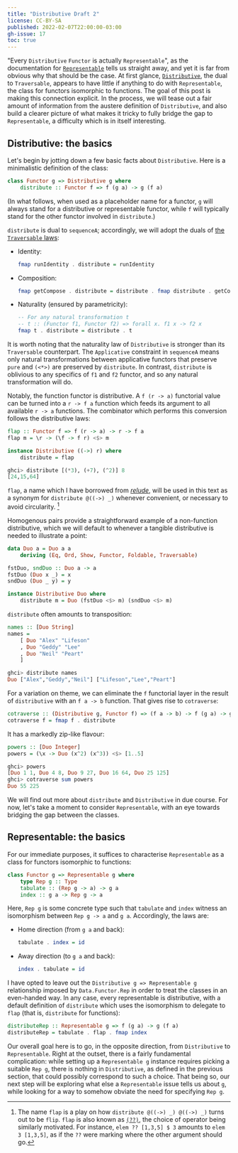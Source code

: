 ```yaml
---
title: "Distributive Draft 2"
license: CC-BY-SA
published: 2022-02-07T22:00:00-03:00
gh-issue: 17
toc: true
---
```


"Every `Distributive` `Functor` is actually `Representable`", as the
documentation for [`Representable`](
https://hackage.haskell.org/package/adjunctions-4.4/docs/Data-Functor-Rep.html)
tells us straight away, and yet it is far from obvious why that should
be the case.  At first glance, [`Distributive`](
https://hackage.haskell.org/package/distributive-0.6.2.1/docs/Data-Distributive.html),
the dual to `Traversable`, appears to have little if anything to do with
`Representable`, the class for functors isomorphic to functions.  The
goal of this post is making this connection explicit. In the process, we
will tease out a fair amount of information from the austere definition
of `Distributive`, and also build a clearer picture of what makes it
tricky to fully bridge the gap to `Representable`, a difficulty which is
in itself interesting.

<!-- more -->

## Distributive: the basics

Let's begin by jotting down a few basic facts about `Distributive`. Here
is a minimalistic definition of the class:

``` haskell
class Functor g => Distributive g where
    distribute :: Functor f => f (g a) -> g (f a)
```

(In what follows, when used as a placeholder name for a functor, `g`
will always stand for a distributive or representable functor, while `f`
will typically stand for the other functor involved in `distribute`.)

`distribute` is dual to `sequenceA`; accordingly, we will adopt the
duals of [the `Traversable` laws](
https://hackage.haskell.org/package/base-4.16.0.0/docs/Data-Traversable.html#g:20):

* Identity:

  ``` haskell
  fmap runIdentity . distribute = runIdentity
  ```

* Composition:

  ``` haskell
  fmap getCompose . distribute = distribute . fmap distribute . getCompose
  ```

* Naturality (ensured by parametricity):

  ``` haskell
  -- For any natural transformation t
  -- t :: (Functor f1, Functor f2) => forall x. f1 x -> f2 x
  fmap t . distribute = distribute . t
  ```

It is worth noting that the naturality law of `Distributive` is stronger
than its `Traversable` counterpart. The `Applicative` constraint in
`sequenceA` means only natural transformations between applicative
functors that preserve `pure` and `(<*>)` are preserved by `distribute`.
In contrast, `distribute` is oblivious to any specifics of `f1` and `f2`
functor, and so any natural transformation will do.

Notably, the function functor is distributive.  A `f (r -> a)`
functorial value can be turned into a `r -> f a` function which feeds
its argument to all available `r -> a` functions. The combinator which
performs this conversion follows the distributive laws:

``` haskell
flap :: Functor f => f (r -> a) -> r -> f a
flap m = \r -> (\f -> f r) <$> m

instance Distributive ((->) r) where
    distribute = flap
```

``` haskell
ghci> distribute [(*3), (+7), (^2)] 8
[24,15,64]
```

`flap`, a name which I have borrowed from [*relude*](
https://hackage.haskell.org/package/relude-1.0.0.1/docs/Relude-Functor-Fmap.html#v:flap),
will be used in this text as a synonym for `distribute @((->) _)`
whenever convenient, or necessary to avoid circularity. [^flap]

[^flap]: The name `flap` is a play on how `distribute @((->) _) @((->)
  _)` turns out to be `flip`. `flap` is also known as [`(??)`](
  https://hackage.haskell.org/package/lens-5.1/docs/Control-Lens-Lens.html#v:-63--63-),
  the choice of operator being similarly motivated. For instance, `elem
  ?? [1,3,5] $ 3` amounts to `elem 3 [1,3,5]`, as if the `??` were
  marking where the other argument should go.

Homogenous pairs provide a straightforward example of a non-function
distributive, which we will default to whenever a tangible distributive
is needed to illustrate a point:

``` haskell
data Duo a = Duo a a
    deriving (Eq, Ord, Show, Functor, Foldable, Traversable)

fstDuo, sndDuo :: Duo a -> a
fstDuo (Duo x _) = x
sndDuo (Duo _ y) = y

instance Distributive Duo where
    distribute m = Duo (fstDuo <$> m) (sndDuo <$> m)
```

`distribute` often amounts to transposition:

``` haskell
names :: [Duo String]
names =
    [ Duo "Alex" "Lifeson"
    , Duo "Geddy" "Lee"
    , Duo "Neil" "Peart"
    ]
```

``` haskell
ghci> distribute names
Duo ["Alex","Geddy","Neil"] ["Lifeson","Lee","Peart"]
```

For a variation on theme, we can eliminate the `f` functorial layer in
the result of `distributive` with an `f a -> b` function. That gives
rise to `cotraverse`:

``` haskell
cotraverse :: (Distributive g, Functor f) => (f a -> b) -> f (g a) -> g b
cotraverse f = fmap f . distribute
```

It has a markedly zip-like flavour:

``` haskell
powers :: [Duo Integer]
powers = (\x -> Duo (x^2) (x^3)) <$> [1..5]
```

``` haskell
ghci> powers
[Duo 1 1, Duo 4 8, Duo 9 27, Duo 16 64, Duo 25 125]
ghci> cotraverse sum powers
Duo 55 225
```

We will find out more about `distribute` and `Distributive` in due course.
For now, let's take a moment to consider `Representable`, with an eye
towards bridging the gap between the classes.

## Representable: the basics

For our immediate purposes, it suffices to characterise `Representable`
as a class for functors isomorphic to functions:

``` haskell
class Functor g => Representable g where
    type Rep g :: Type
    tabulate :: (Rep g -> a) -> g a
    index :: g a -> Rep g -> a
```

Here, `Rep g` is some concrete type such that `tabulate` and `index`
witness an isomorphism between `Rep g -> a` and `g a`. Accordingly, the
laws are:

* Home direction (from `g a` and back):

  ``` haskell
  tabulate . index = id
  ```

* Away direction (to `g a` and back):

  ``` haskell
  index . tabulate = id
  ```

I have opted to leave out the `Distributive g => Representable g`
relationship imposed by `Data.Functor.Rep` in order to treat the classes
in an even-handed way. In any case, every representable is distributive,
with a default definition of `distribute` which uses the isomorphism to
delegate to `flap` (that is, `distribute` for functions):

``` haskell
distributeRep :: Representable g => f (g a) -> g (f a)
distributeRep = tabulate . flap . fmap index
```

Our overall goal here is to go, in the opposite direction, from
`Distributive` to `Representable`. Right at the outset, there is a
fairly fundamental complication: while setting up a `Representable g`
instance requires picking a suitable `Rep g`, there is nothing in
`Distributive`, as defined in the previous section, that could possibly
correspond to such a choice. That being so, our next step will be
exploring what else a `Representable` issue tells us about `g`, while
looking for a way to somehow obviate the need for specifying `Rep g`.

